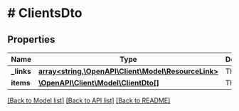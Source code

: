 # # ClientsDto

## Properties

Name | Type | Description | Notes
------------ | ------------- | ------------- | -------------
**_links** | [**array<string,\OpenAPI\Client\Model\ResourceLink>**](ResourceLink.md) | The links. |
**items** | [**\OpenAPI\Client\Model\ClientDto[]**](ClientDto.md) | The clients. |

[[Back to Model list]](../../README.md#models) [[Back to API list]](../../README.md#endpoints) [[Back to README]](../../README.md)
